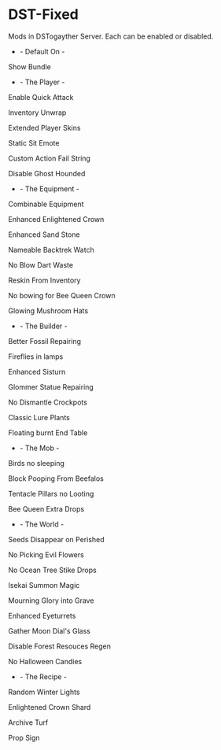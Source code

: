 # DST-Fixed
Mods in DSTogayther Server. Each can be enabled or disabled.


- \- Default On -

Show Bundle


- \- The Player -

Enable Quick Attack

Inventory Unwrap

Extended Player Skins

Static Sit Emote

Custom Action Fail String

Disable Ghost Hounded


- \- The Equipment -

Combinable Equipment

Enhanced Enlightened Crown

Enhanced Sand Stone

Nameable Backtrek Watch

No Blow Dart Waste

Reskin From Inventory

No bowing for Bee Queen Crown

Glowing Mushroom Hats


- \- The Builder -

Better Fossil Repairing

Fireflies in lamps

Enhanced Sisturn

Glommer Statue Repairing

No Dismantle Crockpots

Classic Lure Plants

Floating burnt End Table


- \- The Mob -

Birds no sleeping

Block Pooping From Beefalos

Tentacle Pillars no Looting

Bee Queen Extra Drops



- \- The World -

Seeds Disappear on Perished

No Picking Evil Flowers

No Ocean Tree Stike Drops

Isekai Summon Magic

Mourning Glory into Grave

Enhanced Eyeturrets

Gather Moon Dial's Glass

Disable Forest Resouces Regen

No Halloween Candies


- \- The Recipe -

Random Winter Lights

Enlightened Crown Shard

Archive Turf

Prop Sign


